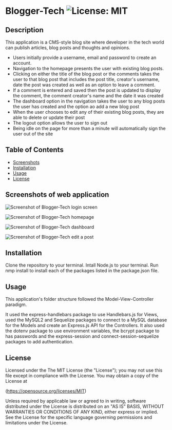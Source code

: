 # Blogger-Tech ![License: MIT](https://img.shields.io/badge/License-MIT-yellow.svg)

## Description
  This application is a CMS-style blog site where developer in the tech world can publish articles, blog posts and thoughts and opinions.
  
* Users initially provide a username, email and password to create an account. 
* Navigation to the homepage presents the user with existing blog posts. 
* Clicking on either the title of the blog post or the comments takes the user to that blog post that includes the post title, creator's username, date the post was created as well as an option to leave a comment.
* If a comment is entered and saved then the post is updated to display the comment, the comment creator's name and the date it was created
* The dashboard option in the navigation takes the user to any blog posts the user has created and the option ao add a new blog post
* When the user chooses to edit any of their existing blog posts, they are able to delete or update their post
* The logout option allows the user to sign out
* Being idle on the page for more than a minute will automatically sign the user out of the site


## Table of Contents

* [Screenshots](#screenshots)
* [Installation](#installation)
* [Usage](#usage)
* [License](#license)

## Screenshots of web application 

![Screenshot of Blogger-Tech login screen](assets/images/readme-generator-w-license.png)

![Screenshot of Blogger-Tech homepage](assets/images/readme-generator-w-out-license.png)

![Screenshot of Blogger-Tech dashboard](assets/images/readme-generator-w-out-license.png)

![Screenshot of Blogger-Tech edit a post ](assets/images/readme-generator-w-out-license.png)

## Installation
  Clone the repository to your terminal. Intall Node.js to your terminal. Run nmp install to install each of the packages listed in the package.json file.

## Usage
  This application's folder structure followed the Model-View-Controller paradigm. 
  
  It used the express-handlebars package to use Handlebars.js for Views, used the MySQL2 and Sequelize packages to connect to a MySQL database for the Models and create an Express.js API for the Controllers. It also used the dotenv package to use environment variables, the bcrypt package to has passwords and the express-session and connect-session-sequelize packages to add authentication.
  
## License  
  
Licensed under the The MIT License (the "License");
you may not use this file except in compliance with the License.
You may obtain a copy of the License at

(https://opensource.org/licenses/MIT)

Unless required by applicable law or agreed to in writing, software
distributed under the License is distributed on an "AS IS" BASIS,
WITHOUT WARRANTIES OR CONDITIONS OF ANY KIND, either express or implied.
See the License for the specific language governing permissions and
limitations under the License.
  
